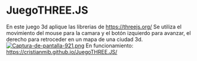 # JuegoTHREE.JS
En este juego 3d aplique las librerias de https://threejs.org/
Se utiliza el movimiento del mouse para la camara y el botón izquierdo para avanzar, el derecho para retroceder en un mapa de una ciudad 3d.
[![Captura-de-pantalla-921.png](https://i.postimg.cc/T1mgPnx7/Captura-de-pantalla-921.png)](https://postimg.cc/rRVKn0Kx)
En funcionamiento: https://cristianmib.github.io/JuegoTHREE.JS/
